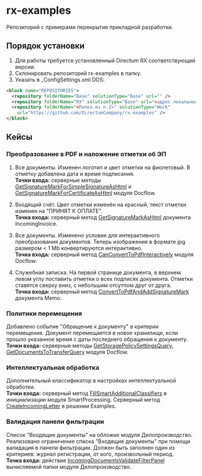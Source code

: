 ﻿# rx-examples

Репозиторий с примерами перекрытия прикладной разработки.

## Порядок установки

1. Для работы требуется установленный Directum RX соответствующей версии.
2. Склонировать репозиторий rx-examples в папку.
3. Указать в _ConfigSettings.xml DDS:
```xml
<block name="REPOSITORIES">
  <repository folderName="Base" solutionType="Base" url="" />
  <repository folderName="RX" solutionType="Base" url="<адрес локального репозитория>" />
  <repository folderName="<Папка из п.2>" solutionType="Work" 
    url="https://github.com/DirectumCompany/rx-examples" />
</block>
```

## Кейсы 

### Преобразование в PDF и наложение отметки об ЭП

1. Все документы. Изменен логотип и цвет отметки на фиолетовый. В отметку добавлена дата и время подписания. 
<br>**Точки входа:** серверные методы [GetSignatureMarkForSimpleSignatureAsHtml](https://github.com/DirectumCompany/rx-examples/blob/master/src/Packages/Sungero.Examples/Sungero.Examples.Server/Sungero.Docflow/ModuleServerFunctions.cs#L22-L35) и [GetSignatureMarkForCertificateAsHtml](https://github.com/DirectumCompany/rx-examples/blob/master/src/Packages/Sungero.Examples/Sungero.Examples.Server/Sungero.Docflow/ModuleServerFunctions.cs#L48-L74) модуля Docflow.

2. Входящий счёт. Цвет отметки изменён на красный, текст отметки изменен на "ПРИНЯТ К ОПЛАТЕ". 
<br>**Точка входа:** серверный метод [GetSignatureMarkAsHtml](https://github.com/DirectumCompany/rx-examples/blob/master/src/Packages/Sungero.Examples/Sungero.Examples.Server/IncomingInvoice/IncomingInvoiceServerFunctions.cs#L17-L29) документа IncomingInvoice. 

3. Все документы. Изменено условие для интерактивного преобразования документов. Теперь изображения в формате jpg размером < 1 Mb конвертируются интерактивно. 
<br>**Точка входа:** серверный метод [CanConvertToPdfInteractively](https://github.com/DirectumCompany/rx-examples/blob/master/src/Packages/Sungero.Examples/Sungero.Examples.Server/Sungero.Docflow/ModuleServerFunctions.cs#L81-L88) модуля Docflow. 

4. Служебная записка. На первой странице документа, в верхнем левом углу поставить отметки о всех подписях документа. Отметки ставятся сверху вниз, с небольшим отсутпом друг от друга. 
<br>**Точка входа:** серверный метод [ConvertToPdfAndAddSignatureMark](https://github.com/DirectumCompany/rx-examples/blob/master/src/Packages/Sungero.Examples/Sungero.Examples.Server/Memo/MemoServerFunctions.cs#L48-L128) документа Memo. 

### Политики перемещения 
Добавлено событие "Обращение к документу" в критерии перемещения. Документ перемещается в новое хранилище, если прошло указанное время с даты последнего обращения к документу. 
<br>**Точки входа:** серверные методы [GetStoragePolicySettingsQuery](https://github.com/DirectumCompany/rx-examples/blob/master/src/Packages/Sungero.Examples/Sungero.Examples.Server/Sungero.Docflow/ModuleServerFunctions.cs#L95-L98), [GetDocumentsToTransferQuery](https://github.com/DirectumCompany/rx-examples/blob/master/src/Packages/Sungero.Examples/Sungero.Examples.Server/Sungero.Docflow/ModuleServerFunctions.cs#L104-L107) модуля Docflow.
 
### Интеллектуальная обработка
Дополнительный классификатор в настройках интеллектуальной обработки. 
<br>**Точки входа:** серверный метод [FillSmartAdditionalClassifiers](https://github.com/DirectumCompany/rx-examples/blob/master/src/Packages/Sungero.Examples/Sungero.Examples.Server/Sungero.SmartProcessing/ModuleInitializer.cs#L25-L42) в инициализации модуля SmartProcessing. Серверный метод [CreateIncomingLetter](https://github.com/DirectumCompany/rx-examples/blob/master/src/Packages/Sungero.Examples/Sungero.Examples.Server/ModuleServerFunctions.cs#L22-L35) в решении Examples.
 
### Валидация панели фильтрации 
Список "Входящие документы" на обложке модуля Делопроизводство. Реализовано ограничение списка "Входящие документы" при помощи валидация в панели фильтрации. Должен быть заполнен один из критериев: журнал регистрации, от кого, произвольный период. 
<br>**Точка входа:** действие [IncomingDocumentsValidateFilterPanel](https://github.com/DirectumCompany/rx-examples/blob/master/src/Packages/Sungero.Examples/Sungero.Examples.ClientBase/Sungero.RecordManagementUI/ModuleHandlers.cs#L12-L16) вычисляемой папки модуля Делопроизводство.
